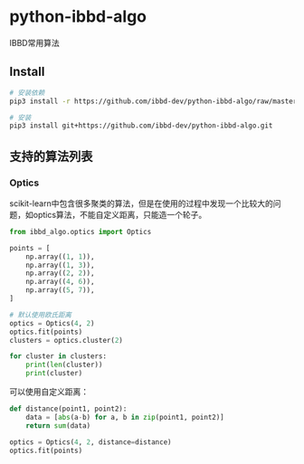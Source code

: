 # python-ibbd-algo

IBBD常用算法

## Install

```sh
# 安装依赖
pip3 install -r https://github.com/ibbd-dev/python-ibbd-algo/raw/master/requirements.txt

# 安装
pip3 install git+https://github.com/ibbd-dev/python-ibbd-algo.git
```

## 支持的算法列表

### Optics

scikit-learn中包含很多聚类的算法，但是在使用的过程中发现一个比较大的问题，如optics算法，不能自定义距离，只能造一个轮子。

```python
from ibbd_algo.optics import Optics

points = [
    np.array((1, 1)),
    np.array((1, 3)),
    np.array((2, 2)),
    np.array((4, 6)),
    np.array((5, 7)),
]

# 默认使用欧氏距离
optics = Optics(4, 2)
optics.fit(points)
clusters = optics.cluster(2)

for cluster in clusters:
    print(len(cluster))
    print(cluster)
```

可以使用自定义距离：

```python
def distance(point1, point2):
    data = [abs(a-b) for a, b in zip(point1, point2)]
    return sum(data)

optics = Optics(4, 2, distance=distance)
optics.fit(points)
```

